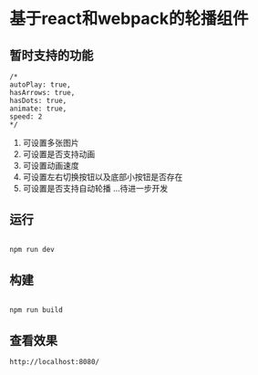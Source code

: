 # 基于react和webpack的轮播组件

## 暂时支持的功能

```
/*
autoPlay: true,
hasArrows: true,
hasDots: true,
animate: true,
speed: 2
*/
```
1. 可设置多张图片
2. 可设置是否支持动画
3. 可设置动画速度
4. 可设置左右切换按钮以及底部小按钮是否存在
5. 可设置是否支持自动轮播
...待进一步开发


## 运行



``` javascript

npm run dev

```

## 构建

``` javascript

npm run build

```

## 查看效果

`http://localhost:8080/`
